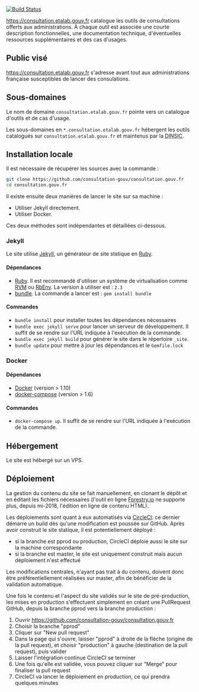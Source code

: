 [![Build Status](https://api.travis-ci.org/consultation-gouv/deploiement.consultation.svg?branch=master)](https://travis-ci.org/consultation-gouv/deploiement.consultation)

https://consultation.etalab.gouv.fr catalogue les outils de consultations offerts aux administrations. À chaque outil est associée une courte description fonctionnelles, une documentation technique, d'éventuelles ressources supplémentaires et des cas d'usages.


## Public visé

https://consultation.etalab.gouv.fr s'adresse avant tout aux administrations française susceptibles de lancer des consulations.

## Sous-domaines

Le nom de domaine `consultation.etalab.gouv.fr` pointe vers un catalogue d'outils et de cas d'usage.

Les sous-domaines en `*.consultation.etalab.gouv.fr` hébergent les outils catalogués sur `consultation.etalab.gouv.fr` et maintenus par la <abbr title="Direction interministérielle du numérique et du système d'information et de communication">DINSIC</abbr>.


## Installation locale

Il est nécessaire de récupérer les sources avec la commande :

``` sh
git clone https://github.com/consultation-gouv/consultation.gouv.fr
cd consultation.gouv.fr
```

Il existe ensuite deux manières de lancer le site sur sa machine :

* Utiliser Jekyll directement.
* Utiliser Docker.

Ces deux méthodes sont indépendantes et détaillées ci-dessous.

### Jekyll

Le site utilise [Jekyll], un générateur de site statique en [Ruby].

#### Dépendances

* [Ruby](https://www.ruby-lang.org/en/downloads/). Il est recommandé d'utiliser un système de virtualisation comme [RVM](https://rvm.io/) ou [RbEnv](https://github.com/rbenv/rbenv). La version à utiliser est : `2.3`
* [bundle](http://bundler.io/). La commande a lancer est : `gem install bundle`

#### Commandes

* `bundle install` pour installer toutes les dépendances nécessaires
* `bundle exec jekyll serve` pour lancer un serveur de développement. Il suffit de se rendre sur l'URL indiquée à l'exécution de la commande.
* `bundle exec jekyll build` pour générer le site dans le répertoire `_site`.
* `bundle update` pour mettre à jour les dépendances et le `Gemfile.lock`

### Docker

#### Dépendances

* [Docker](https://docs.docker.com/engine/installation/) (version > 1.10)
* [docker-compose](https://docs.docker.com/compose/install/) (version > 1.6)

#### Commandes

* `docker-compose up`. Il suffit de se rendre sur l'URL indiquée à l'exécution de la commande.

## Hébergement 

Le site est hébergé sur un VPS.

## Déploiement

La gestion du contenu du site se fait manuellement, en clonant le dépôt
et en éditant les fichiers nécessaires (l'outil en ligne
[Forestry.io](https://forestry.io) ne supporte plus, depuis mi-2018,
l'édition en ligne de contenu HTML).

Les déploiements sont quant à eux automatisés via
[CircleCI](https://circleci.com): ce dernier démarre un build dès qu'une
modification est poussée sur GitHub. Après avoir construit le site
statique, il est potentiellement déployé :

  - si la branche est pprod ou production, CircleCI déploie aussi le
    site sur la machine correspondante
  - si la branche est master, le site est uniquement construit mais
    aucun déploiement n'est effectué

Les modifications centrales, n'ayant pas trait à du contenu, doivent
donc être préférentiellement réalisées sur master, afin de bénéficier de
la validation automatique.

Une fois le contenu et l'aspect du site validés sur le site de
pré-production, les mises en production s'effectuent simplement en
créant une PullRequest GitHub, depuis la branche pprod vers la branche
production :

  1. Ouvrir https://github.com/consultation-gouv/consultation.gouv.fr
  2. Choisir la branche "pprod"
  3. Cliquer sur "New pull request"
  4. Dans la page qui s'ouvre, laisser "pprod" à droite de la flèche
     (origine de la pull request), et choisir "production" à gauche
     (destination de la pull request), puis valider
  5. Laisser l'intégration continue CircleCI se terminer
  6. Une fois qu'elle est validée, vous pouvez cliquer sur "Merge" pour
     finaliser la pull request
  7. CircleCI va lancer le déploiement en production, ce qui prendra
     quelques minutes

[Forestry.io]: https://forestry.io
[Jekyll]: http://jekyllrb.com/
[Ruby]: https://www.ruby-lang.org
[heroku]: https://dashboard.heroku.com/
